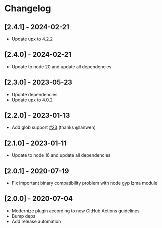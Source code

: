 # Changelog
## [2.4.1] - 2024-02-21
- Update upx to 4.2.2

## [2.4.0] - 2024-02-21
- Update to node 20 and update all dependencies

## [2.3.0] - 2023-05-23
- Update dependencies
- Update upx to 4.0.2

## [2.2.0] - 2023-01-13
- Add glob support [#23](https://github.com/svenstaro/upx-action/pull/23) (thanks @lanwen)

## [2.1.0] - 2023-01-11
- Update to node 16 and update all dependencies

## [2.0.1] - 2020-07-19
- Fix important binary compatibility problem with node gyp lzma module

## [2.0.0] - 2020-07-04
- Modernize plugin according to new GitHub Actions guidelines
- Bump deps
- Add release automation
